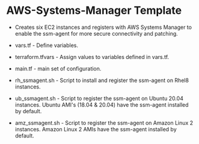 # AWS-Systems-Manager Template
* Creates six EC2 instances and registers with AWS Systems Manager to enable the ssm-agent for more secure connectivity and patching.

* vars.tf - Define variables.

* terraform.tfvars - Assign values to variables defined in vars.tf.

* main.tf - main set of configuration.

* rh_ssmagent.sh - Script to install and register the ssm-agent on Rhel8 instances.

* ub_ssmagent.sh - Script to register the ssm-agent on Ubuntu 20.04 instances. Ubuntu AMI's (18.04 & 20.04) have the ssm-agent installed by default.

* amz_ssmagent.sh - Script to register the ssm-agent on Amazon Linux 2 instances. Amazon Linux 2 AMIs have the ssm-agent installed by default.
